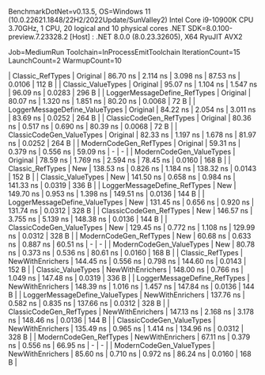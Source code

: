 BenchmarkDotNet=v0.13.5, OS=Windows 11 (10.0.22621.1848/22H2/2022Update/SunValley2)
Intel Core i9-10900K CPU 3.70GHz, 1 CPU, 20 logical and 10 physical cores
.NET SDK=8.0.100-preview.7.23328.2
  [Host] : .NET 8.0.0 (8.0.23.32605), X64 RyuJIT AVX2

Job=MediumRun  Toolchain=InProcessEmitToolchain  IterationCount=15
LaunchCount=2  WarmupCount=10

|               Classic_RefTypes |         Original |  86.70 ns | 2.114 ns | 3.098 ns |  87.53 ns | 0.0106 |     112 B |
|             Classic_ValueTypes |         Original |  95.07 ns | 1.104 ns | 1.547 ns |  96.09 ns | 0.0283 |     296 B |
|   LoggerMessageDefine_RefTypes |         Original |  80.07 ns | 1.320 ns | 1.851 ns |  80.20 ns | 0.0068 |      72 B |
| LoggerMessageDefine_ValueTypes |         Original |  84.22 ns | 2.054 ns | 3.011 ns |  83.69 ns | 0.0252 |     264 B |
|        ClassicCodeGen_RefTypes |         Original |  80.36 ns | 0.517 ns | 0.690 ns |  80.39 ns | 0.0068 |      72 B |
|      ClassicCodeGen_ValueTypes |         Original |  82.33 ns | 1.197 ns | 1.678 ns |  81.97 ns | 0.0252 |     264 B |
|         ModernCodeGen_RefTypes |         Original |  59.31 ns | 0.379 ns | 0.556 ns |  59.09 ns |      - |         - |
|       ModernCodeGen_ValueTypes |         Original |  78.59 ns | 1.769 ns | 2.594 ns |  78.45 ns | 0.0160 |     168 B |
|               Classic_RefTypes |              New | 138.53 ns | 0.826 ns | 1.184 ns | 138.32 ns | 0.0143 |     152 B |
|             Classic_ValueTypes |              New | 141.50 ns | 0.658 ns | 0.984 ns | 141.33 ns | 0.0319 |     336 B |
|   LoggerMessageDefine_RefTypes |              New | 149.70 ns | 0.953 ns | 1.398 ns | 149.51 ns | 0.0136 |     144 B |
| LoggerMessageDefine_ValueTypes |              New | 131.45 ns | 0.656 ns | 0.920 ns | 131.74 ns | 0.0312 |     328 B |
|        ClassicCodeGen_RefTypes |              New | 146.57 ns | 3.755 ns | 5.139 ns | 148.38 ns | 0.0136 |     144 B |
|      ClassicCodeGen_ValueTypes |              New | 129.45 ns | 0.772 ns | 1.108 ns | 129.99 ns | 0.0312 |     328 B |
|         ModernCodeGen_RefTypes |              New |  60.68 ns | 0.633 ns | 0.887 ns |  60.51 ns |      - |         - |
|       ModernCodeGen_ValueTypes |              New |  80.78 ns | 0.373 ns | 0.536 ns |  80.61 ns | 0.0160 |     168 B |
|               Classic_RefTypes | NewWithEnrichers | 144.45 ns | 0.556 ns | 0.798 ns | 144.60 ns | 0.0143 |     152 B |
|             Classic_ValueTypes | NewWithEnrichers | 148.00 ns | 0.766 ns | 1.049 ns | 147.48 ns | 0.0319 |     336 B |
|   LoggerMessageDefine_RefTypes | NewWithEnrichers | 148.39 ns | 1.016 ns | 1.457 ns | 147.84 ns | 0.0136 |     144 B |
| LoggerMessageDefine_ValueTypes | NewWithEnrichers | 137.76 ns | 0.582 ns | 0.835 ns | 137.66 ns | 0.0312 |     328 B |
|        ClassicCodeGen_RefTypes | NewWithEnrichers | 147.13 ns | 2.168 ns | 3.178 ns | 148.46 ns | 0.0136 |     144 B |
|      ClassicCodeGen_ValueTypes | NewWithEnrichers | 135.49 ns | 0.965 ns | 1.414 ns | 134.96 ns | 0.0312 |     328 B |
|         ModernCodeGen_RefTypes | NewWithEnrichers |  67.11 ns | 0.379 ns | 0.556 ns |  66.95 ns |      - |         - |
|       ModernCodeGen_ValueTypes | NewWithEnrichers |  85.60 ns | 0.710 ns | 0.972 ns |  86.24 ns | 0.0160 |     168 B |
